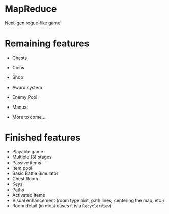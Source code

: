 # MapReduce
Next-gen rogue-like game!

# Remaining features
- Chests
- Coins
- Shop
- Award system
- Enemy Pool

- Manual
- More to come...

# Finished features
- Playable game
- Multiple (3) stages
- Passive items
- Item pool
- Basic Battle Simulator
- Chest Room
- Keys
- Paths
- Activated Items
- Visual enhancement (room type hint, path lines, centering the map, etc.)
- Room detail (in most cases it is a `RecyclerView`)
